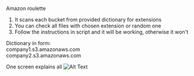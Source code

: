 Amazon roulette

1. It scans each bucket from provided dictionary for extensions
2. You can check all files with chosen extension or random one
3. Follow the instructions in script and it will be working, otherwise it won't

Dictionary in form:<br>
company1.s3.amazonaws.com<br>
company2.s3.amazonaws.com

One screen explains all
![Alt Text](https://i.imgur.com/NDSFZTa.png)
